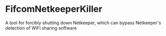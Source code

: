 # FifcomNetkeeperKiller
A tool for forcibly shutting down Netkeeper, which can bypass Netkeeper's detection of WiFi sharing software
